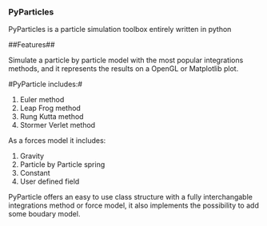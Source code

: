### PyParticles ###

PyParticles is a particle simulation toolbox entirely written in python

##Features##

Simulate a particle by particle model with the most popular integrations methods, and it represents the results on a OpenGL or Matplotlib plot.

#PyParticle includes:#

1. Euler method
2. Leap Frog method
3. Rung Kutta method
4. Stormer Verlet method

As a forces model it includes:

1. Gravity
2. Particle by Particle spring
3. Constant
4. User defined field

PyParticle offers an easy to use class structure with a fully interchangable integrations method or force model, it also implements the possibility to add some boudary model.
